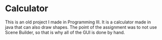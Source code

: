 # Calculator
 
This is an old project I made in Programming III.  It is a calculator made in java that can also draw shapes.  The point of the assignment was to not use Scene Builder, so that is why all of the GUI is done by hand.
